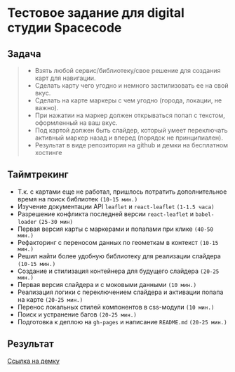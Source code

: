 # Тестовое задание для digital студии Spacecode

## Задача
> - Взять любой сервис/библиотеку/свое решение для создания карт для навигации. 
> - Сделать карту чего угодно и немного застилизовать ее на свой вкус. 
> - Сделать на карте маркеры с чем угодно (города, локации, не важно). 
> - При нажатии на маркер должен открываться попап с текстом, оформленный на ваш вкус.
> - Под картой должен быть слайдер, который умеет переключать активный маркер назад и вперед (порядок не принципиален).
> - Результат в виде репозитория на github и демки на бесплатном хостинге

## Таймтрекинг
- Т.к. с картами еще не работал, пришлось потратить дополнительное время на поиск библиотек `(10-15 мин.)`
- Изучение документации API `leaflet` и `react-leaflet` `(1-1.5 часа)`
- Разрешениe конфликта последней версии `react-leaflet` и `babel-loader` `(25-30 мин)`
- Первая версия карты с маркерами и попапами при клике `(40-50 мин.)`
- Рефакторинг с переносом данных по геометкам в контекст `(10-15 мин.)`
- Решил найти более удобную библиотеку для реализации слайдера `(10-15 мин.)`
- Создание и стилизация контейнера для будущего слайдера `(20-25 мин.)`
- Первая версия слайдера и с моковыми данными `(10 мин.)`
- Реализация логики с переключением слайдера и активации попапа на карте `(20-25 мин.)`
- Перенос локальных стилей компонентов в css-модули `(10 мин.)`
- Поиск и устранение багов `(20-25 мин.)`
- Подготовка к деплою на `gh-pages` и написание `README.md` `(20-25 мин.)`

## Результат
[Ссылка на демку](https://mistical2008.github.io/test-exercise-spacecode/)


